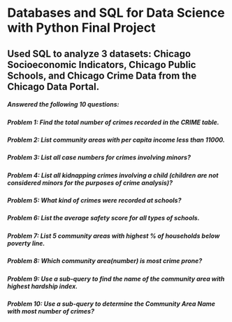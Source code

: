# Databases and SQL for Data Science with Python Final Project
## Used SQL to analyze 3 datasets: Chicago Socioeconomic Indicators, Chicago Public Schools, and Chicago Crime Data from the Chicago Data Portal. 


##### Answered the following 10 questions:

##### Problem 1: Find the total number of crimes recorded in the CRIME table.

##### Problem 2: List community areas with per capita income less than 11000.

##### Problem 3: List all case numbers for crimes involving minors?

##### Problem 4: List all kidnapping crimes involving a child (children are not considered minors for the purposes of crime analysis)?

##### Problem 5: What kind of crimes were recorded at schools?

##### Problem 6: List the average safety score for all types of schools.

##### Problem 7: List 5 community areas with highest % of households below poverty line.

##### Problem 8: Which community area(number) is most crime prone?

##### Problem 9: Use a sub-query to find the name of the community area with highest hardship index.

##### Problem 10: Use a sub-query to determine the Community Area Name with most number of crimes?
